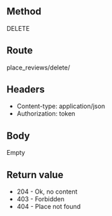 ## Method ##

DELETE

## Route ##

place_reviews/delete/<id>

## Headers ##

* Content-type: application/json
* Authorization: token

## Body ##

Empty

## Return value ##

* 204 - Ok, no content
* 403 - Forbidden
* 404 - Place not found
